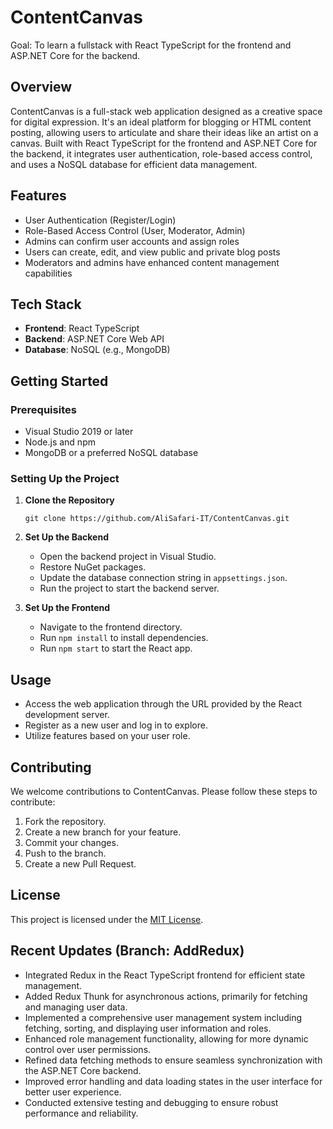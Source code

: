 # ContentCanvas
Goal: To learn a fullstack with React TypeScript for the frontend and ASP.NET Core for the backend.

## Overview

ContentCanvas is a full-stack web application designed as a creative space for digital expression. It's an ideal platform for blogging or HTML content posting, allowing users to articulate and share their ideas like an artist on a canvas. Built with React TypeScript for the frontend and ASP.NET Core for the backend, it integrates user authentication, role-based access control, and uses a NoSQL database for efficient data management.

## Features

- User Authentication (Register/Login)
- Role-Based Access Control (User, Moderator, Admin)
- Admins can confirm user accounts and assign roles
- Users can create, edit, and view public and private blog posts
- Moderators and admins have enhanced content management capabilities

## Tech Stack

- **Frontend**: React TypeScript
- **Backend**: ASP.NET Core Web API
- **Database**: NoSQL (e.g., MongoDB)

## Getting Started

### Prerequisites

- Visual Studio 2019 or later
- Node.js and npm
- MongoDB or a preferred NoSQL database

### Setting Up the Project

1. **Clone the Repository**

   ```
   git clone https://github.com/AliSafari-IT/ContentCanvas.git
   ```

2. **Set Up the Backend**
   - Open the backend project in Visual Studio.
   - Restore NuGet packages.
   - Update the database connection string in `appsettings.json`.
   - Run the project to start the backend server.

3. **Set Up the Frontend**
   - Navigate to the frontend directory.
   - Run `npm install` to install dependencies.
   - Run `npm start` to start the React app.

## Usage

- Access the web application through the URL provided by the React development server.
- Register as a new user and log in to explore.
- Utilize features based on your user role.

## Contributing

We welcome contributions to ContentCanvas. Please follow these steps to contribute:

1. Fork the repository.
2. Create a new branch for your feature.
3. Commit your changes.
4. Push to the branch.
5. Create a new Pull Request.

## License

This project is licensed under the [MIT License](LICENSE.md).

## Recent Updates (Branch: AddRedux)

- Integrated Redux in the React TypeScript frontend for efficient state management.
- Added Redux Thunk for asynchronous actions, primarily for fetching and managing user data.
- Implemented a comprehensive user management system including fetching, sorting, and displaying user information and roles.
- Enhanced role management functionality, allowing for more dynamic control over user permissions.
- Refined data fetching methods to ensure seamless synchronization with the ASP.NET Core backend.
- Improved error handling and data loading states in the user interface for better user experience.
- Conducted extensive testing and debugging to ensure robust performance and reliability.
